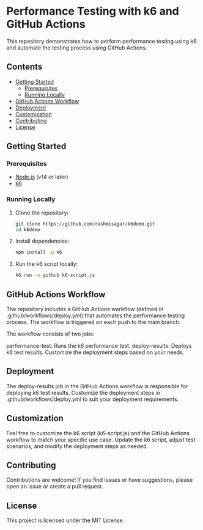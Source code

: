 # Performance Testing with k6 and GitHub Actions

This repository demonstrates how to perform performance testing using k6 and automate the testing process using GitHub Actions.

## Contents

- [Getting Started](#getting-started)
  - [Prerequisites](#prerequisites)
  - [Running Locally](#running-locally)
- [GitHub Actions Workflow](#github-actions-workflow)
- [Deployment](#deployment)
- [Customization](#customization)
- [Contributing](#contributing)
- [License](#license)

## Getting Started

### Prerequisites

- [Node.js](https://nodejs.org/) (v14 or later)
- [k6](https://k6.io/)

### Running Locally

1. Clone the repository:

   ```bash
   git clone https://github.com/rashmisagar/k6demo.git
   cd k6demo
   
2. Install dependencies:

   ```bash
   npm install -g k6

2. Run the k6 script locally:

   ```bash
   k6 run -o github k6-script.js

## GitHub Actions Workflow

The repository includes a GitHub Actions workflow (defined in .github/workflows/deploy.yml) that automates the performance testing process. The workflow is triggered on each push to the main branch.

The workflow consists of two jobs:

performance-test:
Runs the k6 performance test.
deploy-results:
Deploys k6 test results. Customize the deployment steps based on your needs.

## Deployment

The deploy-results job in the GitHub Actions workflow is responsible for deploying k6 test results. Customize the deployment steps in .github/workflows/deploy.yml to suit your deployment requirements.

## Customization

Feel free to customize the k6 script (k6-script.js) and the GitHub Actions workflow to match your specific use case. Update the k6 script, adjust test scenarios, and modify the deployment steps as needed.

## Contributing

Contributions are welcome! If you find issues or have suggestions, please open an issue or create a pull request.

## License

This project is licensed under the MIT License.
